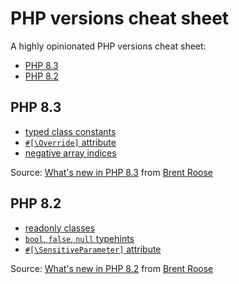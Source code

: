 # PHP versions cheat sheet

A highly opinionated PHP versions cheat sheet:

* [PHP 8.3](#php-83)
* [PHP 8.2](#php-82)

## PHP 8.3

* [typed class constants](https://wiki.php.net/rfc/typed_class_constants)
* [`#[\Override]` attribute](https://wiki.php.net/rfc/marking_overriden_methods)
* [negative array indices](https://wiki.php.net/rfc/negative_array_index)

Source: [What's new in PHP 8.3](https://stitcher.io/blog/new-in-php-83) from [Brent Roose](https://github.com/brendt)

## PHP 8.2

* [readonly classes](https://wiki.php.net/rfc/readonly_classes)
* [`bool`, `false`, `null` typehints](https://wiki.php.net/rfc/null-false-standalone-types)
* [`#[\SensitiveParameter]` attribute](https://wiki.php.net/rfc/redact_parameters_in_back_traces)

Source: [What's new in PHP 8.2](https://stitcher.io/blog/new-in-php-82) from [Brent Roose](https://github.com/brendt)

